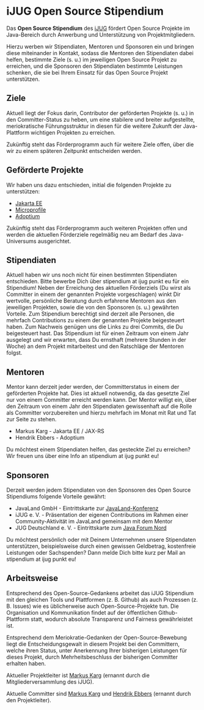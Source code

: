 # iJUG Open Source Stipendium

Das **Open Source Stipendium** des [iJUG](https://www.ijug.eu/de/home/) fördert Open Source Projekte im Java-Bereich durch Anwerbung und Unterstützung von Projektmitgliedern.

Hierzu werben wir Stipendiaten, Mentoren und Sponsoren ein und bringen diese miteinander in Kontakt, sodass die Mentoren den Stipendiaten dabei helfen, bestimmte Ziele (s. u.) im jeweiligen Open Source Projekt zu erreichen, und die Sponsoren den Stipendiaten bestimmte Leistungen schenken, die sie bei Ihrem Einsatz für das Open Source Projekt unterstützen.


## Ziele

Aktuell liegt der Fokus darin, Contributor der geförderten Projekte (s. u.) in den Committer-Status zu heben, um eine stabilere und breiter aufgestellte, meriokratische Führungsstruktur in diesen für die weitere Zukunft der Java-Plattform wichtigen Projekten zu erreichen.

Zukünftig steht das Förderprogramm auch für weitere Ziele offen, über die wir zu einem späteren Zeitpunkt entscheiden werden.


## Geförderte Projekte

Wir haben uns dazu entschieden, initial die folgenden Projekte zu unterstützen:

* [Jakarta EE](https://jakarta.ee)
* [Microprofile](https://microprofile.io)
* [Adoptium](https://adoptium.net)

Zukünftig steht das Förderprogramm auch weiteren Projekten offen und werden die aktuellen Förderziele regelmäßig neu am Bedarf des Java-Universums ausgerichtet.


## Stipendiaten

Aktuell haben wir uns noch nicht für einen bestimmten Stipendiaten entschieden. Bitte bewerbe Dich über stipendium at ijug punkt eu für ein Stipendium! Neben der Erreichung des aktuellen Förderziels (Du wirst als Committer in einem der genannten Projekte vorgeschlagen) winkt Dir wertvolle, persönliche Beratung durch erfahrene Mentoren aus den jeweiligen Projekten, sowie die von den Sponsoren (s. u.) gewährten Vorteile. Zum Stipendium berechtigt sind derzeit alle Personen, die mehrfach Contributions zu einem der genannten Projekte beigesteuert haben. Zum Nachweis genügen uns die Links zu drei Commits, die Du beigesteuert hast. Das Stipendium ist für einen Zeitraum von einem Jahr ausgelegt und wir erwarten, dass Du ernsthaft (mehrere Stunden in der Woche) an dem Projekt mitarbeitest und den Ratschläge der Mentoren folgst.


## Mentoren

Mentor kann derzeit jeder werden, der Committerstatus in einem der geförderten Projekte hat. Dies ist aktuell notwendig, da das gesetzte Ziel nur von einem Committer erreicht werden kann. Der Mentor willigt ein, über den Zeitraum von einem Jahr den Stipendiaten gewissenhaft auf die Rolle als Committer vorzubereiten und hierzu mehrfach im Monat mit Rat und Tat zur Seite zu stehen.

* Markus Karg - Jakarta EE / JAX-RS
* Hendrik Ebbers - Adoptium

Du möchtest einem Stipendiaten helfen, das gesteckte Ziel zu erreichen? Wir freuen uns über eine Info an stipendium at ijug punkt eu!


## Sponsoren

Derzeit werden jedem Stipendiaten von den Sponsoren des Open Source Stipendiums folgende Vorteile gewährt:

* JavaLand GmbH - Eintrittskarte zur [JavaLand-Konferenz](https://www.javaland.eu/de/home/)
* iJUG e. V. - Präsentation der eigenen Contributions im Rahmen einer Community-Aktivität im JavaLand gemeinsam mit dem Mentor
* JUG Deutschland e. V. - Eintrittskarte zum [Java Forum Nord](https://javaforumnord.de/)

Du möchtest persönlich oder mit Deinem Unternehmen unsere Stipendaten unterstützen, beispielsweise durch einen gewissen Geldbetrag, kostenfreie Leistungen oder Sachspenden? Dann melde Dich bitte kurz per Mail an stipendium at ijug punkt eu!


## Arbeitsweise

Entsprechend des Open-Source-Gedankens arbeitet das iJUG Stipendium mit den gleichen Tools und Plattformen (z. B. Github) als auch Prozessen (z. B. Issues) wie es üblicherweise auch Open-Source-Projekte tun. Die Organisation und Kommunikation findet auf der öffentlichen Github-Plattform statt, wodurch absolute Transparenz und Fairness gewährleistet ist.

Entsprechend dem Meriokratie-Gedanken der Open-Source-Bewebung liegt die Entscheidungsgewalt in diesem Projekt bei den Committern, welche ihren Status, unter Anerkennung Ihrer bisherigen Leistungen für dieses Projekt, durch Mehrheitsbeschluss der bisherigen Committer erhalten haben.

Aktueller Projektleiter ist [Markus Karg](https://github.com/mkarg) (ernannt durch die Mitgliederversammlung des iJUG).

Aktuelle Committer sind [Markus Karg](https://github.com/mkarg) und [Hendrik Ebbers](https://github.com/hendrikebbers) (ernannt durch den Projektleiter).
